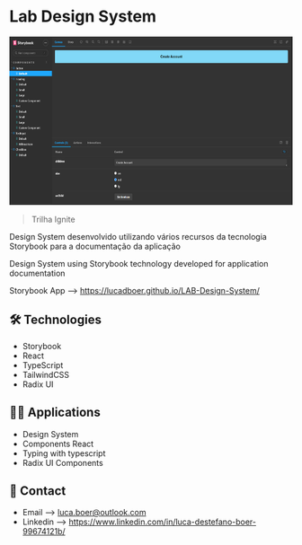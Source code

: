 # Lab Design System

<p align="center">
<span align="center">
<img width="600" height="300" src="./github/preview1.png">
</span>
    
</p>

> Trilha Ignite

Design System desenvolvido utilizando vários recursos da tecnologia Storybook para a documentação da aplicação

Design System using Storybook technology developed for application documentation

Storybook App --> https://lucadboer.github.io/LAB-Design-System/

## 🛠 Technologies

- Storybook
- React
- TypeScript
- TailwindCSS
- Radix UI

## 🧑‍💻 Applications

- Design System
- Components React
- Typing with typescript
- Radix UI Components 

## 💛 Contact

- Email --> luca.boer@outlook.com
- Linkedin --> https://www.linkedin.com/in/luca-destefano-boer-99674121b/
